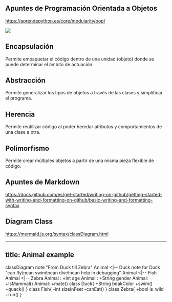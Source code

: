 ## Apuntes de Programación Orientada a Objetos
https://aprendepython.es/core/modularity/oop/


![](https://aprendepython.es/_images/oop.jpg)

## Encapsulación
Permite empaquetar el código dentro de una unidad (objeto) donde se puede determinar el ámbito de actuación.

## Abstracción
Permite generalizar los tipos de objetos a través de las clases y simplificar el programa.

## Herencia
Permite reutilizar código al poder heredar atributos y comportamientos de una clase a otra.

## Polimorfismo
Permite crear múltiples objetos a partir de una misma pieza flexible de código.






## Apuntes de Markdown
https://docs.github.com/es/get-started/writing-on-github/getting-started-with-writing-and-formatting-on-github/basic-writing-and-formatting-syntax


## Diagram Class
https://mermaid.js.org/syntax/classDiagram.html 


---
title: Animal example
---
classDiagram
    note "From Duck till Zebra"
    Animal <|-- Duck
    note for Duck "can fly\ncan swim\ncan dive\ncan help in debugging"
    Animal <|-- Fish
    Animal <|-- Zebra
    Animal : +int age
    Animal : +String gender
    Animal: +isMammal()
    Animal: +mate()
    class Duck{
        +String beakColor
        +swim()
        +quack()
    }
    class Fish{
        -int sizeInFeet
        -canEat()
    }
    class Zebra{
        +bool is_wild
        +run()
    }


[def]: https://aprendepython.es/_images/oop.jpg